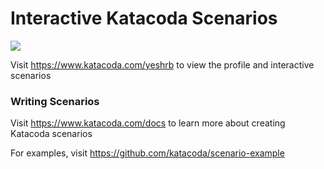 # Interactive Katacoda Scenarios

[![](http://shields.katacoda.com/katacoda/yeshrb/count.svg)](https://www.katacoda.com/yeshrb "Get your profile on Katacoda.com")

Visit https://www.katacoda.com/yeshrb to view the profile and interactive scenarios

### Writing Scenarios
Visit https://www.katacoda.com/docs to learn more about creating Katacoda scenarios

For examples, visit https://github.com/katacoda/scenario-example
